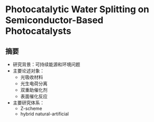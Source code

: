  
# Photocatalytic Water Splitting on Semiconductor-Based Photocatalysts 
<auth-url url="https://typro-zh.oss-cn-shanghai.aliyuncs.com/imgs/li2017.pdf"/>

## 摘要
- 研究背景：可持续能源和环境问题
- 主要论述对象：
  - 光吸收材料
  - 光生电荷分离
  - 双重助催化剂
  - 表面催化反应
- 主要研究体系：
  - Z-scheme
  - hybrid natural-artificial
